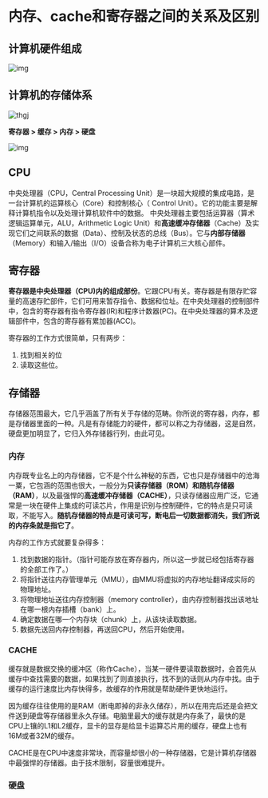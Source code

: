 # 内存、cache和寄存器之间的关系及区别

## 计算机硬件组成

![img](http://img.fosuchao.com/8bf6ef80ddbcd9ed5984fe9a51bb5b78_720w.jpg)

## 计算机的存储体系

![thgj](http://img.fosuchao.com/20160730162655871)

**寄存器 > 缓存 > 内存 > 硬盘**

![img](http://img.fosuchao.com/20160730162807528)

## CPU

中央处理器（CPU，Central Processing Unit）是一块超大规模的集成电路，是一台计算机的运算核心（Core）和控制核心（ Control Unit）。它的功能主要是解释计算机指令以及处理计算机软件中的数据。
中央处理器主要包括运算器（算术逻辑运算单元，ALU，Arithmetic Logic Unit）和**高速缓冲存储器**（Cache）及实现它们之间联系的数据（Data）、控制及状态的总线（Bus）。它与**内部存储器**（Memory）和输入/输出（I/O）设备合称为电子计算机三大核心部件。

## 寄存器

**寄存器是中央处理器（CPU)内的组成部份**。它跟CPU有关。寄存器是有限存贮容量的高速存贮部件，它们可用来暂存指令、数据和位址。在中央处理器的控制部件中，包含的寄存器有指令寄存器(IR)和程序计数器(PC)。在中央处理器的算术及逻辑部件中，包含的寄存器有累加器(ACC)。

寄存器的工作方式很简单，只有两步：

1. 找到相关的位
2. 读取这些位。

## 存储器

存储器范围最大，它几乎涵盖了所有关于存储的范畴。你所说的寄存器，内存，都是存储器里面的一种。凡是有存储能力的硬件，都可以称之为存储器，这是自然，硬盘更加明显了，它归入外存储器行列，由此可见。

### 内存

内存既专业名上的内存储器，它不是个什么神秘的东西，它也只是存储器中的沧海一粟，它包涵的范围也很大，一般分为**只读存储器（ROM）**和**随机存储器（RAM）**，以及最强悍的**高速缓冲存储器（CACHE）**，只读存储器应用广泛，它通常是一块在硬件上集成的可读芯片，作用是识别与控制硬件，它的特点是只可读取，不能写入。**随机存储器的特点是可读可写，断电后一切数据都消失，我们所说的内存条就是指它了**。

内存的工作方式就要复杂得多：

1. 找到数据的指针。（指针可能存放在寄存器内，所以这一步就已经包括寄存器的全部工作了。）
2. 将指针送往内存管理单元（MMU），由MMU将虚拟的内存地址翻译成实际的物理地址。
3. 将物理地址送往内存控制器（memory controller），由内存控制器找出该地址在哪一根内存插槽（bank）上。
4. 确定数据在哪一个内存块（chunk）上，从该块读取数据。
5. 数据先送回内存控制器，再送回CPU，然后开始使用。

### CACHE

缓存就是数据交换的缓冲区（称作Cache），当某一硬件要读取数据时，会首先从缓存中查找需要的数据，如果找到了则直接执行，找不到的话则从内存中找。由于缓存的运行速度比内存快得多，故缓存的作用就是帮助硬件更快地运行。

因为缓存往往使用的是RAM（断电即掉的非永久储存），所以在用完后还是会把文件送到硬盘等存储器里永久存储。电脑里最大的缓存就是内存条了，最快的是CPU上镶的L1和L2缓存，显卡的显存是给显卡运算芯片用的缓存，硬盘上也有16M或者32M的缓存。

CACHE是在CPU中速度非常块，而容量却很小的一种存储器，它是计算机存储器中最强悍的存储器。由于技术限制，容量很难提升。

### 硬盘

